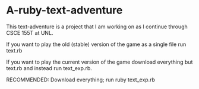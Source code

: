 # A-ruby-text-adventure

This text-adventure is a project that I am working on as I continue through CSCE 155T at UNL. 

If you want to play the old (stable) version of the game as a single file run text.rb

If you want to play the current version of the game download everything but text.rb and instead run text_exp.rb.

RECOMMENDED: Download everything; run ruby text_exp.rb
